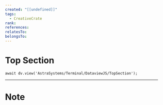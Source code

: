 ```yaml
---
created: "[[undefined]]"
tags:
  - CreativeCrate
rank: 
references: 
relatesTo: 
belongsTo: 
---
```

# Top Section
```jsD
await dv.view('AstraSystems/Terminal/DataviewJS/TopSection');
```
---
# Note
